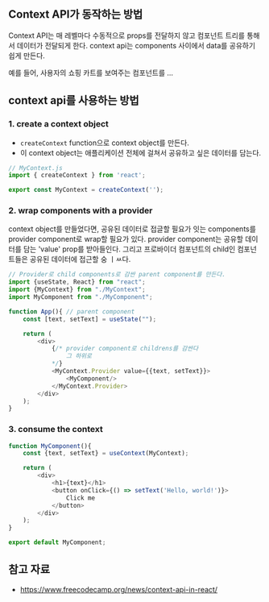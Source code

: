 ## Context API가 동작하는 방법
Context API는 매 레벨마다 수동적으로 props를 전달하지 않고 컴포넌트 트리를 통해서 데이터가 전달되게 한다.
context api는 components 사이에서 data를 공유하기 쉽게 만든다.

예를 들어, 사용자의 쇼핑 카트를 보여주는 컴포넌트를 ...

## context api를 사용하는 방법
### 1. create a context object
- `createContext` function으로 context object를 만든다.
- 이 context object는 애플리케이션 전체에 걸쳐서 공유하고 싶은 데이터를 담는다.
```javascript
// MyContext.js
import { createContext } from 'react';

export const MyContext = createContext('');
```
### 2. wrap components with a provider
context object를 만들었다면, 공유된 데이터로 접글할 필요가 잇는 components를 provider component로 wrap할 필요가 있다.
provider component는 공유할 데이터를 담는 'value' prop를 받아들인다. 그리고 프로바이더 컴포넌트의 child인 컴포넌트들은 공유된 데이터에 접근할 숭 ㅣㅆ다.

```javascript
// Provider로 child components로 감싼 parent component를 만든다.
import {useState, React} from "react";
import {MyContext} from "./MyContext";
import MyComponent from "./MyComponent";

function App(){ // parent component
    const [text, setText] = useState("");

    return (
        <div>
            {/* provider component로 childrens를 감싼다
                그 하위로 
            */}
            <MyContext.Provider value={{text, setText}}>
                <MyComponent/>
            </MyContext.Provider>
        </div>
    );
}
```
### 3. consume the context
```javascript
function MyComponent(){
    const {text, setText} = useContext(MyContext);

    return (
        <div>
            <h1>{text}</h1>
            <button onClick={() => setText('Hello, world!')}>
                Click me
            </button>
        </div>
    );
}

export default MyComponent;
```

## 참고 자료
- https://www.freecodecamp.org/news/context-api-in-react/